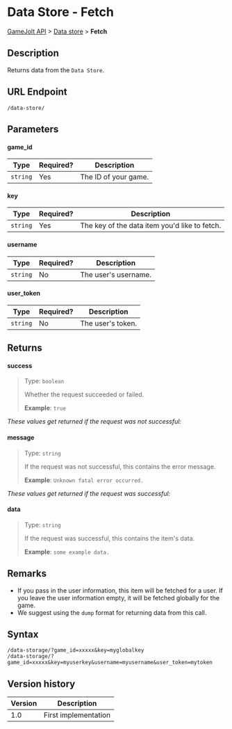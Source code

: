 # Data Store - Fetch

[GameJolt API](../index.md) > [Data store](index.md) > __Fetch__

## Description

Returns data from the `Data Store`.

## URL Endpoint

```
/data-store/
```

## Parameters

#### game_id

Type | Required? | Description
--- | --- | ---
`string` | Yes | The ID of your game.

#### key

Type | Required? | Description
--- | --- | ---
`string` | Yes | The key of the data item you'd like to fetch.

#### username

Type | Required? | Description
--- | --- | ---
`string` | No | The user's username.

#### user_token

Type | Required? | Description
--- | --- | ---
`string` | No | The user's token.

## Returns

#### success
> Type: `boolean`
>
> Whether the request succeeded or failed.
>
> __Example__: `true`

_These values get returned if the request was not successful:_

#### message
> Type: `string`
>
> If the request was not successful, this contains the error message.
>
> __Example__: `Unknown fatal error occurred.`

_These values get returned if the request was successful:_

#### data
> Type: `string`
>
> If the request was successful, this contains the item's data.
>
> __Example__: `some example data.`

## Remarks

- If you pass in the user information, this item will be fetched for a user. If you leave the user information empty, it will be fetched globally for the game.
- We suggest using the `dump` format for returning data from this call.

## Syntax

```
/data-storage/?game_id=xxxxx&key=myglobalkey
/data-storage/?game_id=xxxxx&key=myuserkey&username=myusername&user_token=mytoken
```

## Version history

Version		 | Description
---			 | ---
1.0			 | First implementation